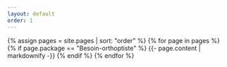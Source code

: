 ```yaml
---
layout: default
order: 1
---
```


{% assign pages = site.pages | sort: "order" %}
{% for page in pages %}
  {% if page.package == "Besoin-orthoptiste" %}
    {{- page.content | markdownify -}}
  {% endif %}
{% endfor %}

